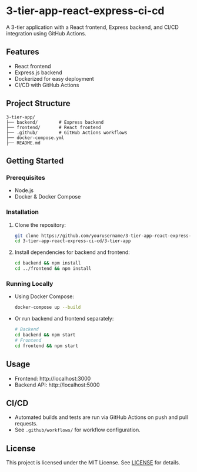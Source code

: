 # 3-tier-app-react-express-ci-cd

A 3-tier application with a React frontend, Express backend, and CI/CD integration using GitHub Actions.

## Features
- React frontend
- Express.js backend
- Dockerized for easy deployment
- CI/CD with GitHub Actions

## Project Structure
```
3-tier-app/
├── backend/        # Express backend
├── frontend/       # React frontend
├── .github/        # GitHub Actions workflows
├── docker-compose.yml
├── README.md
```

## Getting Started

### Prerequisites
- Node.js
- Docker & Docker Compose

### Installation
1. Clone the repository:
   ```bash
   git clone https://github.com/yourusername/3-tier-app-react-express-ci-cd.git
   cd 3-tier-app-react-express-ci-cd/3-tier-app
   ```
2. Install dependencies for backend and frontend:
   ```bash
   cd backend && npm install
   cd ../frontend && npm install
   ```

### Running Locally
- Using Docker Compose:
  ```bash
  docker-compose up --build
  ```
- Or run backend and frontend separately:
  ```bash
  # Backend
  cd backend && npm start
  # Frontend
  cd frontend && npm start
  ```

## Usage
- Frontend: http://localhost:3000
- Backend API: http://localhost:5000

## CI/CD
- Automated builds and tests are run via GitHub Actions on push and pull requests.
- See `.github/workflows/` for workflow configuration.

## License
This project is licensed under the MIT License. See [LICENSE](LICENSE) for details.
